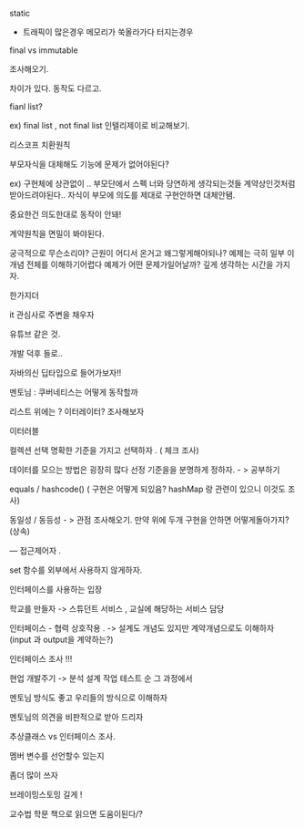 static

- 트래픽이 많은경우 메모리가 쑥올라가다 터지는경우


final  vs immutable

조사해오기.

차이가 있다. 동작도 다르고.

fianl list?

ex) final list , not final list  인텔리제이로 비교해보기.

리스코프 치환원칙

부모자식을 대체해도 기능에 문제가 없어야된다?

ex) 구현체에 상관없이 .. 부모단에서 스펙 너와 당연하게 생각되는것들 계약상인것처럼 받아드려야된다..
자식이 부모에 의도를 제대로 구현안하면 대체안됌.

중요한건 의도한대로 동작이 안돼!

계약원칙을 면밀이 봐야된다.



궁극적으로 무슨소리야? 근원이 어디서 온거고 왜그렇게해야되나?  예제는 극히 일부 이개념 전체를 이해하기어렵다
예제가 어떤 문제가일어날까? 깊게 생각하는 시간을 가지자.


한가지더


it 관심사로 주변을 채우자

유튜브 같은 것.

개발 덕후 들로..


자바의신 딥타입으로 들어가보자!!

멘토님 : 쿠버네티스는 어떻게 동작할까


리스트 위에는 ? 이터레이터? 조사해보자

이터러블

컬렉션 선택 명확한 기준을 가지고 선택하자 . ( 체크 조사)


데이터를 모으는 방법은 굉장히 많다 선정 기준을을 분명하게 정하자. - > 공부하기

equals  / hashcode() ( 구현은 어떻게 되있음?  hashMap 랑 관련이 있으니 이것도 조사)

동일성 / 동등성  - > 관점 조사해오기.
만약 위에 두개 구현을 안하면 어떻게돌아가지? (상속)


— 접근제어자 .

set 함수를 외부에서 사용하지 않게하자.


인터페이스를 사용하는 입장

학교를 만들자 ->  스튜던트 서비스 , 교실에 해당하는 서비스 담당

인터페이스 - 협력 상호작용 . -> 설계도 개념도 있지만 계약개념으로도 이해하자 (input 과 output을  계약하는?)

인터페이스 조사 !!!

현업 개발주기 -> 분석 설계 작업 테스트 순 그 과정에서

멘토님 방식도 좋고 우리들의 방식으로 이해하자

멘토님의 의견을 비판적으로 받아 드리자

추상클래스 vs 인터페이스 조사.

멤버 변수를 선언할수 있는지


좀더 많이 쓰자

브레이밍스토밍 길게 !

교수법 학문 책으로 읽으면 도움이된다/?





